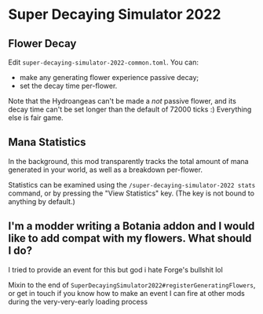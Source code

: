 # Super Decaying Simulator 2022

## Flower Decay

Edit `super-decaying-simulator-2022-common.toml`. You can:

* make any generating flower experience passive decay;
* set the decay time per-flower.

Note that the Hydroangeas can't be made a *not* passive flower, and its decay time can't be set longer than the default of 72000 ticks :) Everything else is fair game.

## Mana Statistics

In the background, this mod transparently tracks the total amount of mana generated in your world, as well as a breakdown per-flower.

Statistics can be examined using the `/super-decaying-simulator-2022 stats` command, or by pressing the "View Statistics" key. (The key is not bound to anything by default.)

## I'm a modder writing a Botania addon and I would like to add compat with my flowers. What should I do?

I tried to provide an event for this but god i hate Forge's bullshit lol

Mixin to the end of `SuperDecayingSimulator2022#registerGeneratingFlowers`, or get in touch if you know how to make an event I can fire at other mods during the very-very-early loading process